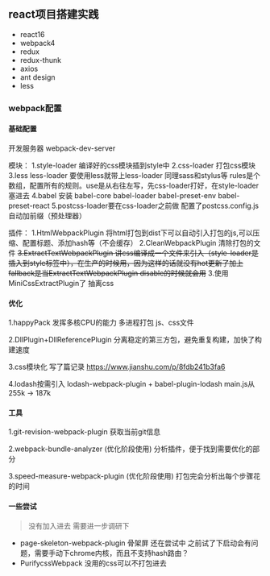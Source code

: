 ## react项目搭建实践

- react16
- webpack4
- redux
- redux-thunk
- axios
- ant design
- less


### webpack配置

#### 基础配置
开发服务器 webpack-dev-server

模块：
1.style-loader 编译好的css模块插到style中
2.css-loader 打包css模块
3.less less-loader 要使用less就带上less-loader 同理sass和stylus等 rules是个数组，配置所有的规则。use是从右往左写，先css-loader打好，在style-loader塞进去
4.babel 安装 babel-core babel-loader babel-preset-env babel-preset-react
5.postcss-loader要在css-loader之前做 配置了postcss.config.js 自动加前缀（预处理器）

插件：
1.HtmlWebpackPlugin 将html打包到dist下可以自动引入打包的js,可以压缩、配置标题、添加hash等（不会缓存）
2.CleanWebpackPlugin 清除打包的文件
~~3.ExtractTextWebpackPlugin 讲css编译成一个文件来引入（style-loader是插入到style标签中），在生产的时候用，因为这样的话就没有hot更新了加上fallback是当ExtractTextWebpackPlugin disable的时候就会用~~
3.使用MiniCssExtractPlugin了 抽离css

#### 优化
1.happyPack
发挥多核CPU的能力 多进程打包 js、css文件

2.DllPlugin+DllReferencePlugin
分离稳定的第三方包，避免重复构建，加快了构建速度

3.css模块化
写了篇记录 https://www.jianshu.com/p/8fdb241b3fa6

4.lodash按需引入
lodash-webpack-plugin + babel-plugin-lodash
main.js从 255k -> 187k

#### 工具
1.git-revision-webpack-plugin
获取当前git信息

2.webpack-bundle-analyzer (优化阶段使用)
分析插件，便于找到需要优化的部分

3.speed-measure-webpack-plugin (优化阶段使用)
打包完会分析出每个步骤花的时间


#### 一些尝试
> 没有加入进去 需要进一步调研下

- page-skeleton-webpack-plugin 骨架屏
  还在尝试中 之前试了下启动会有问题，需要手动下chrome内核，而且不支持hash路由？
- PurifycssWebpack
  没用的css可以不打包进去


